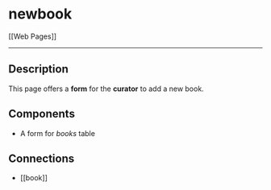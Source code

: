# newbook


[[Web Pages]]

---

## Description

This page offers a **form** for the **curator** to add a new book.

## Components

* A form for *books* table

## Connections

* [[book]]